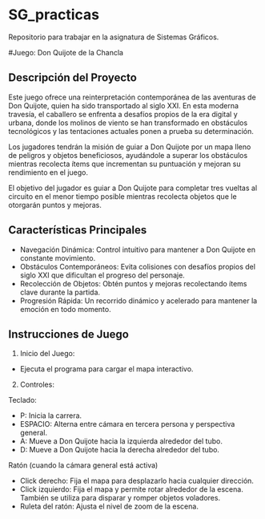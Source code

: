 # SG_practicas

Repositorio para trabajar en la asignatura de Sistemas Gráficos.

#Juego: Don Quijote de la Chancla

## Descripción del Proyecto
Este juego ofrece una reinterpretación contemporánea de las aventuras de Don Quijote, quien ha sido transportado al siglo XXI. En esta moderna travesía, el caballero se enfrenta a desafíos propios de la era digital y urbana, donde los molinos de viento se han transformado en obstáculos tecnológicos y las tentaciones actuales ponen a prueba su determinación.

Los jugadores tendrán la misión de guiar a Don Quijote por un mapa lleno de peligros y objetos beneficiosos, ayudándole a superar los obstáculos mientras recolecta ítems que incrementan su puntuación y mejoran su rendimiento en el juego.

El objetivo del jugador es guiar a Don Quijote para completar tres vueltas al circuito en el menor tiempo posible mientras recolecta objetos que le otorgarán puntos y mejoras.

## Características Principales
- Navegación Dinámica: Control intuitivo para mantener a Don Quijote en constante movimiento.
- Obstáculos Contemporáneos: Evita colisiones con desafíos propios del siglo XXI que dificultan el progreso del personaje.
- Recolección de Objetos: Obtén puntos y mejoras recolectando ítems clave durante la partida.
- Progresión Rápida: Un recorrido dinámico y acelerado para mantener la emoción en todo momento.

## Instrucciones de Juego
1. Inicio del Juego:
- Ejecuta el programa para cargar el mapa interactivo.

2. Controles:

Teclado:
- P: Inicia la carrera.
- ESPACIO: Alterna entre cámara en tercera persona y perspectiva general.
- A: Mueve a Don Quijote hacia la izquierda alrededor del tubo.
- D: Mueve a Don Quijote hacia la derecha alrededor del tubo.
  
Ratón (cuando la cámara general está activa)
- Click derecho: Fija el mapa para desplazarlo hacia cualquier dirección.
- Click izquierdo: Fija el mapa y permite rotar alrededor de la escena. También se utiliza para disparar y romper objetos voladores.
- Ruleta del ratón: Ajusta el nivel de zoom de la escena.
